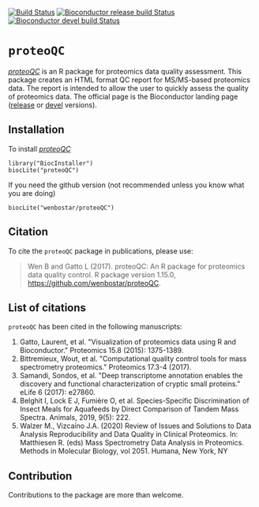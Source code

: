 [![Build Status](https://travis-ci.org/wenbostar/proteoQC.svg?branch=master)](https://travis-ci.org/wenbostar/proteoQC) 
[![Bioconductor release build Status](http://bioconductor.org/shields/build/release/bioc/proteoQC.svg)](http://bioconductor.org/packages/release/bioc/html/proteoQC.html) 
[![Bioconductor devel build Status](http://bioconductor.org/shields/build/devel/bioc/proteoQC.svg)](http://bioconductor.org/packages/devel/bioc/html/proteoQC.html) 


# `proteoQC`
*[proteoQC](http://bioconductor.org/packages/proteoQC)* is an R package for proteomics data quality assessment. This package creates an HTML format QC report for MS/MS-based proteomics data. The report is intended to allow the user to quickly assess the quality of proteomics data. The official page is the Bioconductor landing page
([release](http://www.bioconductor.org/packages/release/bioc/html/proteoQC.html)
or
[devel](http://www.bioconductor.org/packages/devel/bioc/html/proteoQC.html)
versions).

## Installation

To install *[proteoQC](http://bioconductor.org/packages/proteoQC)*


```{r install, eval = FALSE}
library("BiocInstaller")
biocLite("proteoQC")
```

If you need the github version (not recommended unless you know what
you are doing)

```{r installgh, eval = FALSE}
biocLite("wenbostar/proteoQC")
```
## Citation

To cite the `proteoQC` package in publications, please use:

> Wen B and Gatto L (2017). proteoQC: An R package for proteomics data quality control. R package version 1.15.0, https://github.com/wenbostar/proteoQC.

## List of citations

`proteoQC` has been cited in the following manuscripts:
1. Gatto, Laurent, et al. "Visualization of proteomics data using R and Bioconductor." Proteomics 15.8 (2015): 1375-1389.
2. Bittremieux, Wout, et al. "Computational quality control tools for mass spectrometry proteomics." Proteomics 17.3-4 (2017).
3. Samandi, Sondos, et al. "Deep transcriptome annotation enables the discovery and functional characterization of cryptic small proteins." eLife 6 (2017): e27860.
4. Belghit I, Lock E J, Fumière O, et al. Species-Specific Discrimination of Insect Meals for Aquafeeds by Direct Comparison of Tandem Mass Spectra. Animals, 2019, 9(5): 222.
5. Walzer M., Vizcaíno J.A. (2020) Review of Issues and Solutions to Data Analysis Reproducibility and Data Quality in Clinical Proteomics. In: Matthiesen R. (eds) Mass Spectrometry Data Analysis in Proteomics. Methods in Molecular Biology, vol 2051. Humana, New York, NY


## Contribution

Contributions to the package are more than welcome. 
